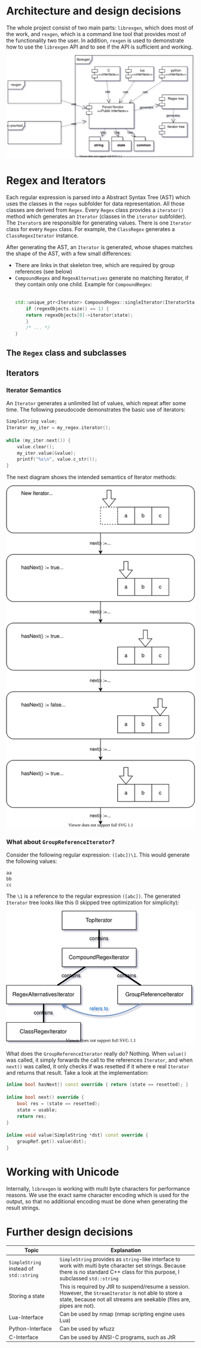 # Architecture and design decisions

The whole project consist of two main parts: `librexgen`, which does most of the work, and `rexgen`, which is a command line tool that provides most of the functionality two the user. In addition, `rexgen` is used to demonstrate how to use the `librexgen` API and to see if the API is sufficient and working.

![Context diagram](context.drawio.svg)

# Regex and Iterators

Each regular expression is parsed into a Abstract Syntax Tree (AST) which uses the classes in the `regex` subfolder for data representation. All those classes are derived from `Regex`. Every `Regex` class provides a `iterator()` method which generates an `Iterator` (classes in the `iterator` subfolder). The `Iterator`s are responsible for generating values. There is one `Iterator`  class for every `Regex` class. For example, the `ClassRegex` generates a `ClassRegexIterator` instance.

After generating the AST, an `Iterator` is generated, whose shapes matches the shape of the AST, with a few small differences:

 - There are links in that skeleton tree, which are required by group references (see below)
 - `CompoundRegex` and `RegexAlternatives` generate no matching Iterator, if they contain only one child. Example for `CompoundRegex`: 
    ```C++

    std::unique_ptr<Iterator> CompoundRegex::singleIterator(IteratorState& state) const {
        if (regexObjects.size() == 1) {
        return regexObjects[0]->iterator(state);
        }
        /* ... */
    }
    ```

## The `Regex` class and subclasses

## Iterators

### Iterator Semantics

An `Iterator` generates a unlimited list of values, which repeat after some time. The following pseudocode demonstrates the basic use of iterators:

```C++
SimpleString value;
Iterator my_iter = my_regex.iterator();

while (my_iter.next()) {
    value.clear();
    my_iter.value(&value);
    printf("%s\n", value.c_str());
}
```

The next diagram shows the intended semantics of Iterator methods:

![Iterator semantics](iterator.drawio.svg)

### What about `GroupReferenceIterator`?

Consider the following regular expression: `([abc])\1`. This would generate the following values:

```
aa
bb
cc
```

The `\1` is a reference to the regular expression `([abc])`. The generated `Iterator` tree looks like this (I skipped tree optimization for simplicity):

![Iterator tree with reference](reference.drawio.svg)

What does the `GroupReferenceIterator` really do? Nothing. When `value()` was called, it simply forwards the call to the references `Iterator`, and when `next()` was called, it only checks if was resetted if it where e real `Iterator` and returns that result. Take a look at the implementation:

```C++
inline bool hasNext() const override { return (state == resetted); }

inline bool next() override {
    bool res = (state == resetted);
    state = usable;
    return res;
}

inline void value(SimpleString *dst) const override {
    groupRef.get().value(dst);
}
```

# Working with Unicode

Internally, `librexgen` is working with multi byte characters for performance reasons. We use the exact same character encoding which is used for the output, so that no additional encoding must be done when generating the result strings.

# Further design decisions

|Topic|Explanation|
|-|---|
|`SimpleString` instead of `std::string`| `SimpleString` provides as `string`-like interface to work with multi byte character set strings. Because there is no standard C++ class for this purpose, I subclassed `std::string`|
|Storing a state| This is required by JtR to suspend/resume a session. However, the `StreamIterator` is not able to store a state, because not all streams are seekable (files are, pipes are not).|
|Lua-Interface| Can be used by nmap (nmap scripting engine uses Lua)|
|Python-Interface| Can be used by wfuzz|
|C-Interface| Can be used by ANSI-C programs, such as JtR|